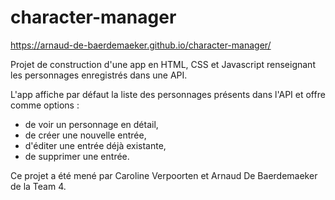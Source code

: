 # character-manager
https://arnaud-de-baerdemaeker.github.io/character-manager/

Projet de construction d'une app en HTML, CSS et Javascript renseignant les personnages enregistrés dans une API.

L'app affiche par défaut la liste des personnages présents dans l'API et offre comme options :
- de voir un personnage en détail,
- de créer une nouvelle entrée,
- d'éditer une entrée déjà existante,
- de supprimer une entrée.

Ce projet a été mené par Caroline Verpoorten et Arnaud De Baerdemaeker de la Team 4.
